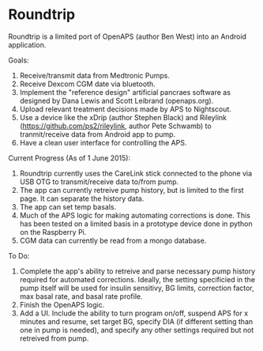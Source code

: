 # Roundtrip

Roundtrip is a limited port of OpenAPS (author Ben West) into an Android application.  

Goals:<br />
1. Receive/transmit data from Medtronic Pumps.<br />
2. Receive Dexcom CGM date via bluetooth.<br />
3. Implement the "reference design" artificial pancraes software as designed by Dana Lewis and Scott Leibrand (openaps.org).<br />
4. Upload relevant treatment decisions made by APS to Nightscout.<br />
5. Use a device like the xDrip (author Stephen Black) and Rileylink (https://github.com/ps2/rileylink, author Pete Schwamb) to tranmit/receive data from Android app to pump.<br />
6. Have a clean user interface for controlling the APS.<br />

Current Progress (As of 1 June 2015):<br />
1. Roundtrip currently uses the CareLink stick connected to the phone via USB OTG to transmit/receive data to/from pump.<br />
2. The app can currently retreive pump history, but is limited to the first page. It can separate the history data.<br />
3. The app can set temp basals.<br />
4. Much of the APS logic for making automating corrections is done.  This has been tested on a limited basis in a prototype device done in python on the Raspberry Pi.<br />
5. CGM data can currently be read from a mongo database.<br />

To Do:<br />
1. Complete the app's ability to retreive and parse necessary pump history required for automated corrections. Ideally, the setting specificied in the pump itself will be used for insulin sensitivy, BG limits, correction factor, max basal rate, and basal rate profile.<br />
2. Finish the OpenAPS logic.<br />
3. Add a UI.  Include the ability to turn program on/off, suspend APS for x minutes and resume, set target BG, specify DIA (if different setting than one in pump is needed), and specify any other settings required but not retreived from pump.<br />
